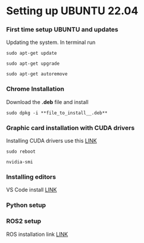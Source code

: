 # Setting up UBUNTU 22.04

### First time setup UBUNTU and updates 
Updating the system. In terminal run
```
sudo apt-get update
```

```
sudo apt-get upgrade
```

```
sudo apt-get autoremove
```

### Chrome Installation
Download the **.deb** file and install
```
sudo dpkg -i **file_to_install__.deb**
```

### Graphic card installation with CUDA drivers
Installing CUDA drivers use this [LINK](https://developer.nvidia.com/cuda-downloads?target_os=Linux&target_arch=x86_64&Distribution=Ubuntu&target_version=22.04&target_type=deb_local)
```
sudo reboot

```

```
nvidia-smi
```

### Installing editors
VS Code install [LINK]()

### Python setup

### ROS2 setup
ROS installation link [LINK](https://docs.ros.org/en/humble/Installation/Ubuntu-Install-Debs.html)

